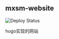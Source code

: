 ## mxsm-website
![Deploy Status](https://github.com/mxsm/mxsm-website/actions/workflows/main.yml/badge.svg)

hugo实现的网站
